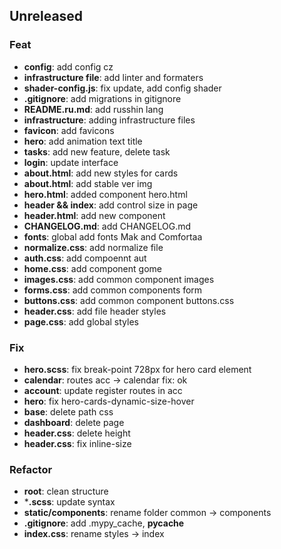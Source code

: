 ## Unreleased

### Feat

- **config**: add config cz
- **infrastructure file**: add linter and formaters
- **shader-config.js**: fix update, add config shader
- **.gitignore**: add migrations in gitignore
- **README.ru.md**: add russhin lang
- **infrastructure**: adding infrastructure files
- **favicon**: add favicons
- **hero**: add animation text title
- **tasks**: add new feature, delete task
- **login**: update interface
- **about.html**: add new styles for cards
- **about.html**: add stable ver img
- **hero.html**: added component hero.html
- **header && index**: add control size in page
- **header.html**: add new component
- **CHANGELOG.md**: add CHANGELOG.md
- **fonts**: global add fonts Mak and Comfortaa
- **normalize.css**: add normalize file
- **auth.css**: add compoennt aut
- **home.css**: add component gome
- **images.css**: add common component images
- **forms.css**: add common components form
- **buttons.css**: add common component buttons.css
- **header.css**: add file header styles
- **page.css**: add global styles

### Fix

- **hero.scss**: fix break-point 728px for hero card element
- **calendar**: routes acc -> calendar fix: ok
- **account**: update register routes in acc
- **hero**: fix hero-cards-dynamic-size-hover
- **base**: delete path css
- **dashboard**: delete page
- **header.css**: delete height
- **header.css**: fix inline-size

### Refactor

- **root**: clean structure
- ***.scss**: update syntax
- **static/components**: rename folder common -> components
- **.gitignore**: add .mypy_cache, __pycache__
- **index.css**: rename styles -> index
